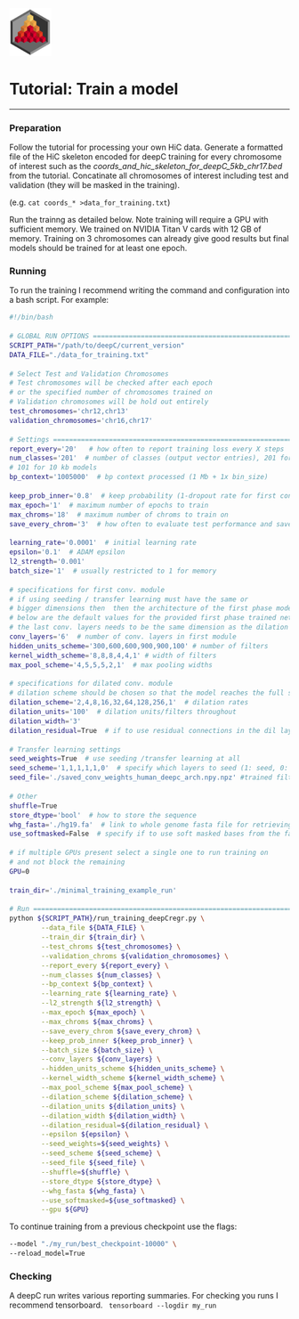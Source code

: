 <img src="../docs/logo_1_transparent.png" width="75">

# Tutorial: Train a model


-------------------------------------------------------------------------------

### Preparation

Follow the tutorial for processing your own HiC data. Generate a formatted file of the HiC skeleton encoded for deepC training for every chromosome of interest such as the *coords_and_hic_skeleton_for_deepC_5kb_chr17.bed* from the tutorial. Concatinate all chromosomes of interest including test and validation (they will be masked in the training).

(e.g. `cat coords_* >data_for_training.txt`)

Run the trainng as detailed below. Note training will require a GPU with sufficient memory. We trained on NVIDIA Titan V cards with 12 GB of memory. Training on 3 chromosomes can already give good results but final models should be trained for at least one epoch.


### Running

To run the training I recommend writing the command and configuration into a bash script. For example:

```bash
#!/bin/bash

# GLOBAL RUN OPTIONS ==========================================================
SCRIPT_PATH="/path/to/deepC/current_version"
DATA_FILE="./data_for_training.txt"

# Select Test and Validation Chromosomes
# Test chromosomes will be checked after each epoch
# or the specified number of chromosomes trained on
# Validation chromosomes will be hold out entirely
test_chromosomes='chr12,chr13'
validation_chromosomes='chr16,chr17'

# Settings ===================================================================
report_every='20'   # how often to report training loss every X steps
num_classes='201'  # number of classes (output vector entries), 201 for 5kb models
# 101 for 10 kb models
bp_context='1005000'  # bp context processed (1 Mb + 1x bin_size)

keep_prob_inner='0.8'  # keep probability (1-dropout rate for first conv module)
max_epoch='1'  # maximum number of epochs to train
max_chroms='18'  # maximum number of chroms to train on
save_every_chrom='3'  # how often to evaluate test performance and save checkpoint

learning_rate='0.0001'  # initial learning rate
epsilon='0.1'  # ADAM epsilon
l2_strength='0.001'
batch_size='1'  # usually restricted to 1 for memory

# specifications for first conv. module
# if using seeding / transfer learning must have the same or
# bigger dimensions then  then the architecture of the first phase model
# below are the default values for the provided first phase trained network
# the last conv. layers needs to be the same dimension as the dilation units
conv_layers='6'  # number of conv. layers in first module
hidden_units_scheme='300,600,600,900,900,100' # number of filters
kernel_width_scheme='8,8,8,4,4,1' # width of filters
max_pool_scheme='4,5,5,5,2,1'  # max pooling widths

# specifications for dilated conv. module
# dilation scheme should be chosen so that the model reaches the full sequence context
dilation_scheme='2,4,8,16,32,64,128,256,1'  # dilation rates
dilation_units='100'  # dilation units/filters throughout
dilation_width='3'
dilation_residual=True  # if to use residual connections in the dil layers

# Transfer learning settings
seed_weights=True  # use seeding /transfer learning at all
seed_scheme='1,1,1,1,1,0'  # specify which layers to seed (1: seed, 0: not seed)
seed_file='./saved_conv_weights_human_deepc_arch.npy.npz' #trained filters phase I download from gitHub link

# Other
shuffle=True
store_dtype='bool'  # how to store the sequence
whg_fasta='./hg19.fa'  # link to whole genome fasta file for retrieving the sequences has to be indexed
use_softmasked=False  # specify if to use soft masked bases from the fasta file (lowercase). Default=False

# if multiple GPUs present select a single one to run training on
# and not block the remaining
GPU=0

train_dir='./minimal_training_example_run'

# Run ==========================================================================
python ${SCRIPT_PATH}/run_training_deepCregr.py \
        --data_file ${DATA_FILE} \
        --train_dir ${train_dir} \
        --test_chroms ${test_chromosomes} \
        --validation_chroms ${validation_chromosomes} \
        --report_every ${report_every} \
        --num_classes ${num_classes} \
        --bp_context ${bp_context} \
        --learning_rate ${learning_rate} \
        --l2_strength ${l2_strength} \
        --max_epoch ${max_epoch} \
        --max_chroms ${max_chroms} \
        --save_every_chrom ${save_every_chrom} \
        --keep_prob_inner ${keep_prob_inner} \
        --batch_size ${batch_size} \
        --conv_layers ${conv_layers} \
        --hidden_units_scheme ${hidden_units_scheme} \
        --kernel_width_scheme ${kernel_width_scheme} \
        --max_pool_scheme ${max_pool_scheme} \
        --dilation_scheme ${dilation_scheme} \
        --dilation_units ${dilation_units} \
        --dilation_width ${dilation_width} \
        --dilation_residual=${dilation_residual} \
        --epsilon ${epsilon} \
        --seed_weights=${seed_weights} \
        --seed_scheme ${seed_scheme} \
        --seed_file ${seed_file} \
        --shuffle=${shuffle} \
        --store_dtype ${store_dtype} \
        --whg_fasta ${whg_fasta} \
        --use_softmasked=${use_softmasked} \
        --gpu ${GPU}

```
To continue training from a previous checkpoint use the flags:
```bash
--model "./my_run/best_checkpoint-10000" \
--reload_model=True

```



### Checking

A deepC run writes various reporting summaries. For checking you runs I recommend tensorboard. ` tensorboard --logdir my_run`
